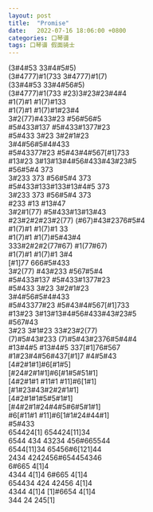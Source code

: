 ```yaml
---
layout: post
title:  "Promise"
date:   2022-07-16 18:06:00 +0800
categories: 口琴谱
tags: 口琴谱 假面骑士
---
```

(3#4#53 33#4#5#5)  
(3#4777)#1(733 3#4777)#1(7)  
(33#4#53 33#4#56#5)  
(3#4777)#1(733 #23)3#23#23#4#4  
\#1(7)#1 #1(7)#133  
\#1(7)#1 #1(7)#1#23#4  
3#2(77)#433#23 #56#56#5  
\#5#433#137 #5#433#1377#23  
\#5#433 3#23 3#2#1#23  
3#4#56#5#4#433  
\#5#43377#23 #5#43#4#567[#1]733  
\#13#23 3#13#13#4#56#433#43#23#5  
\#56#5#4 373  
3#233 373 #56#5#4 373  
\#5#433#133#133#13#4#5 373  
3#233 373 #56#5#4 373  
\#233 #13 #13#47  
3#2#1(77) #5#433#13#13#43  
\#23#2#2#23#2(77) (#67)#43#2376#5#4  
\#1(7)#1 #1(7)#1 33  
\#1(7)#1 #1(7)#5#43#4  
333#2#2#2(77#67) #1(77#67)  
\#1(7)#1 #1(7)#1 3#4  
[#1]77 666#5#433  
3#2(77) #43#233 #567#5#4  
\#5#433#137 #5#433#1377#23  
\#5#433 3#23 3#2#1#23  
3#4#56#5#4#433  
\#5#43377#23 #5#43#4#567[#1]733  
\#13#23 3#13#13#4#56#433#43#23#5  
\#567#43  
3#23 3#1#23 33#23#2(77)  
(7)#5#43#233 (7)#5#43#2376#5#4#4  
\#13#4#5 #13#4#5 337[#1]76#567  
\#1#23#4#56#437[#1]7 #4#5#43  
[4#2#1#1]#6[#1#5]  
[#24#2#1#1]#6[#1#5#51#1]  
[4#2#1#1 #11#1 #11]#6[1#1]  
[#1#23#43#2#2#1#1]  
[4#2#1#1#5#5#1#1]  
[#4#2#1#24#4#5#6#5#1#1]  
\#6[#11#1 #11]#6[1#1#24#44#1]  
\#5#433  
654424[1] 654424[11]34  
6544 434 43234 456#665544  
6544[11]34 65456#6[121]44  
2434 4242456#654454346  
6#665 4[1]4  
4344 4[1]4 6#665 4[1]4  
654434 424 42456 4[1]4  
4344 4[1]4 [1]#6654 4[1]4  
344 24 245[1]  